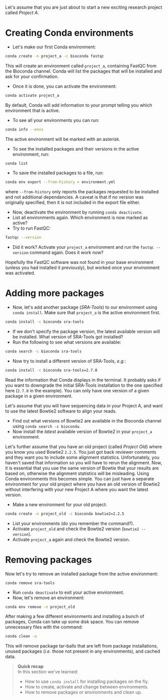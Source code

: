 Let's assume that you are just about to start a new exciting research project
called *Project A*.

# Creating Conda environments

* Let's make our first Conda environment:

```bash
conda create -n project_a -c bioconda fastqc
```

This will create an environment called `project_a`, containing FastQC from the
Bioconda channel. Conda will list the packages that will be installed and ask
for your confirmation.

* Once it is done, you can activate the environment:

```bash
conda activate project_a
```

By default, Conda will add information to your prompt telling you which
environment that is active.

* To see all your environments you can run:

```bash
conda info --envs
```

The active environment will be marked with an asterisk.

* To see the installed packages and their versions in the active environment,
  run:

```bash
conda list
```

* To save the installed packages to a file, run:

```bash
conda env export --from-history > environment.yml
```

where `--from-history` only reports the packages requested to be installed 
and not additional dependancies. A caveat is that if no version was 
originally specified, then it is not included in the export file either.

* Now, deactivate the environment by running `conda deactivate`.
* List all environments again. Which environment is now marked as active?
* Try to run FastQC:

```bash
fastqc --version
```

* Did it work? Activate your `project_a` environment and run the `fastqc
  --version` command again. Does it work now?

Hopefully the FastQC software was not found in your base environment (unless
you had installed it previously), but worked once your environment was
activated.

# Adding more packages

* Now, let's add another package (*SRA-Tools*) to our environment using `conda
  install`. Make sure that `project_a` is the active environment first.

```bash
conda install -c bioconda sra-tools
```

* If we don't specify the package version, the latest available version will be
  installed. What version of SRA-Tools got installed?
* Run the following to see what versions are available:

```bash
conda search -c bioconda sra-tools
```

* Now try to install a different version of SRA-Tools, *e.g.*:

```bash
conda install -c bioconda sra-tools=2.7.0
```

Read the information that Conda displays in the terminal. It probably asks if
you want to downgrade the initial SRA-Tools installation to the one specified
here (`2.7.0` in the example). You can only have one version of a given package
in a given environment.

Let's assume that you will have sequencing data in your Project A, and want to
use the latest Bowtie2 software to align your reads.

* Find out what versions of Bowtie2 are available in the Bioconda channel using
  `conda search -c bioconda`.
* Now install the *latest* available version of Bowtie2 in your `project_a`
  environment.

Let's further assume that you have an old project (called *Project Old*) where
you know you used Bowtie2 `2.2.5`. You just got back reviewer comments and they
want you to include some alignment statistics. Unfortunately, you haven't saved
that information so you will have to rerun the alignment. Now, it is essential
that you use the same version of Bowtie that your results are based on,
otherwise the alignment statistics will be misleading. Using Conda environments
this becomes simple. You can just have a separate environment for your old
project where you have an old version of Bowtie2 without interfering with your
new Project A where you want the latest version.

* Make a new environment for your old project:

```bash
conda create -n project_old -c bioconda bowtie2=2.2.5
```

* List your environments (do you remember the command?).
* Activate `project_old` and check the Bowtie2 version (`bowtie2 --version`).
* Activate `project_a` again and check the Bowtie2 version.

# Removing packages

Now let's try to remove an installed package from the active environment:

```
conda remove sra-tools
```

* Run `conda deactivate` to exit your active environment.
* Now, let's remove an environment:

```bash
conda env remove -n project_old
```

After making a few different environments and installing a bunch of packages,
Conda can take up some disk space. You can remove unnecessary files with the
command:

```bash
conda clean -a
```

This will remove package tar-balls that are left from package installations,
unused packages (*i.e.* those not present in any environments), and cached
data.

> **Quick recap** <br>
> In this section we've learned:
>
> - How to use `conda install` for installing packages on the fly.
> - How to create, activate and change between environments.
> - How to remove packages or environments and clean up.
